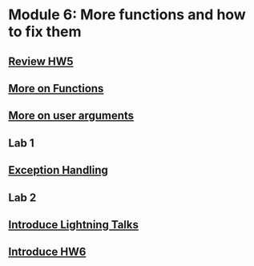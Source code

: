 # Module 6: More functions and how to fix them

## [Review HW5](https://canvas.uw.edu/courses/1105303/assignments/3464479)

## [More on Functions](https://github.com/summerela/intro_programming_python/blob/master/Module6/1_more_functions.ipynb)

## [More on user arguments](https://github.com/summerela/intro_programming_python/blob/master/Module6/2_more_user_args.ipynb)

## Lab 1

## [Exception Handling](https://github.com/summerela/intro_programming_python/blob/master/Module6/3_exception_handling.ipynb)

## Lab 2

## [Introduce Lightning Talks](https://github.com/summerela/intro_programming_python/blob/master/Module6/4_lightning_talks.ipynb)
 
## [Introduce HW6](https://canvas.uw.edu/courses/1105303/assignments/3464480)